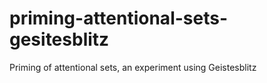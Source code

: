 # priming-attentional-sets-gesitesblitz
Priming of attentional sets, an experiment using Geistesblitz
